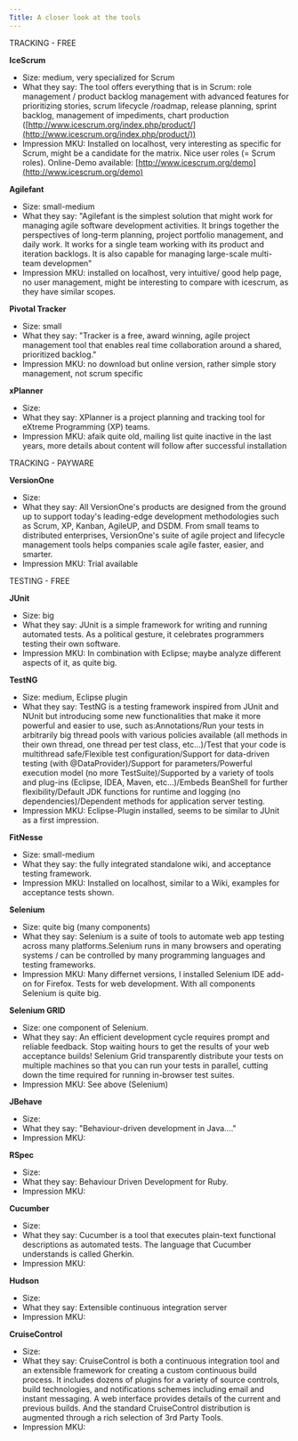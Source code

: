 ```yaml
---
Title: A closer look at the tools
---
```


TRACKING - FREE

**IceScrum**

- Size: medium, very specialized for Scrum
- What they say: The tool offers everything that is in Scrum: role management / product backlog management with advanced features for prioritizing stories, scrum lifecycle /roadmap, release planning, sprint backlog, management of impediments, chart production ([http://www.icescrum.org/index.php/product/](http://www.icescrum.org/index.php/product/))
- Impression MKU: Installed on localhost, very interesting as specific for Scrum, might be a candidate for the matrix. Nice user roles (= Scrum roles). Online-Demo available: [http://www.icescrum.org/demo](http://www.icescrum.org/demo)

**Agilefant**

- Size: small-medium
- What they say: "Agilefant is the simplest solution that might work for managing agile software development activities. It brings together the perspectives of long-term planning, project portfolio management, and daily work. It works for a single team working with its product and iteration backlogs. It is also capable for managing large-scale multi-team developmen"
-  Impression MKU: installed on localhost, very intuitive/ good help page, no user management, might be interesting to compare with icescrum, as they have similar scopes.

**Pivotal Tracker**

- Size: small
-  What they say: "Tracker is a free, award winning, agile project management tool that enables real time collaboration around a shared, prioritized backlog."
-  Impression MKU: no download but online version, rather simple story management, not scrum specific

**xPlanner**

- Size:
- What they say: XPlanner is a project planning and tracking tool for eXtreme Programming (XP) teams.
-  Impression MKU: afaik quite old, mailing list quite inactive in the last years, more details about content will follow after successful installation

TRACKING - PAYWARE

**VersionOne**

- Size:
-  What they say: All VersionOne's products are designed from the ground up to support today's leading-edge development methodologies such as Scrum, XP, Kanban, AgileUP, and DSDM. From small teams to distributed enterprises, VersionOne's suite of agile project and lifecycle management tools helps companies scale agile faster, easier, and smarter.
-  Impression MKU: Trial available

TESTING - FREE

**JUnit**

- Size: big
- What they say: JUnit is a simple framework for writing and running automated tests. As a political gesture, it celebrates programmers testing their own software. 
- Impression MKU: In combination with Eclipse; maybe analyze different aspects of it, as quite big.

**TestNG**

- Size: medium, Eclipse plugin
-  What they say: TestNG is a testing framework inspired from JUnit and NUnit but introducing some new functionalities that make it more powerful and easier to use, such as:Annotations/Run your tests in arbitrarily big thread pools with various policies available (all methods in their own thread, one thread per test class, etc...)/Test that your code is multithread safe/Flexible test configuration/Support for data-driven testing (with @DataProvider)/Support for parameters/Powerful execution model (no more TestSuite)/Supported by a variety of tools and plug-ins (Eclipse, IDEA, Maven, etc...)/Embeds BeanShell for further flexibility/Default JDK functions for runtime and logging (no dependencies)/Dependent methods for application server testing.
- Impression MKU: Eclipse-Plugin installed, seems to be similar to JUnit as a first impression.

**FitNesse**

- Size: small-medium
-  What they say: the fully integrated standalone wiki, and acceptance testing framework.
-  Impression MKU: Installed on localhost, similar to a Wiki, examples for acceptance tests shown. 

**Selenium**

- Size: quite big (many components)
- What they say:  Selenium is a suite of tools to automate web app testing across many platforms.Selenium runs in many browsers and operating systems / can be controlled by many programming languages and testing frameworks.
- Impression MKU: Many differnet versions, I installed Selenium IDE add-on for Firefox. Tests for web development. With all components Selenium is quite big.

**Selenium GRID**

- Size: one component of Selenium.
-  What they say: An efficient development cycle requires prompt and reliable feedback. Stop waiting hours to get the results of your web acceptance builds! Selenium Grid transparently distribute your tests on multiple machines  so that you can run your tests in parallel, cutting down the time required for running in-browser test suites.
-  Impression MKU: See above (Selenium)

**JBehave**

- Size:
-  What they say: "Behaviour-driven development in Java...."
-  Impression MKU:

**RSpec**

- Size:
- What they say: Behaviour Driven Development for Ruby.
- Impression MKU: 

**Cucumber**

- Size:
- What they say: Cucumber is a tool that executes plain-text functional descriptions as automated tests. The language that Cucumber understands is called Gherkin.
- Impression MKU:

**Hudson**

- Size:
-  What they say: Extensible continuous integration server 
-  Impression MKU:

**CruiseControl**

- Size:
- What they say: CruiseControl is both a continuous integration tool and an extensible framework for creating a custom continuous build process. It includes dozens of plugins for a variety of source controls, build technologies, and notifications schemes including email and instant messaging. A web interface provides details of the current and previous builds. And the standard CruiseControl distribution is augmented through a rich selection of  3rd Party Tools.
-  Impression MKU:

